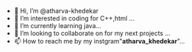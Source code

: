 - 👋 Hi, I’m @atharva-khedekar
- 👀 I’m interested in coding for C++,html ...
- 🌱 I’m currently learning java...
- 💞️ I’m looking to collaborate on for my next projects ...
- 📫 How to reach me by my instgram"__atharva_khedekar__"...

<!---
atharva-khedekar/atharva-khedekar is a ✨ special ✨ repository because its `README.md` (this file) appears on your GitHub profile.
You can click the Preview link to take a look at your changes.
--->
